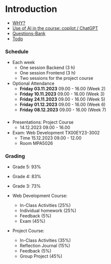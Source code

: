 # Introduction

- [WHY?]
- [Use of AI in the course: copilot / ChatGPT]
- [Questions-Bank]
- [Todo](./todo.md)

### Schedule

- Each week
  - One session Backend (3 h)
  - One session Frontend (3 h)
  - Two sessions for the project course
- Optional Attendance
  - **Friday 03.11.2023** 09.00 - 16.00 (Week 2)
  - **Friday 10.11.2023** 09.00 - 16.00 (Week 3)
  - **Friday 24.11.2023** 09.00 - 16.00 (Week 5)
  - **Friday 01.12.2023** 09.00 - 16.00 (Week 6)
  - **Friday 08.12.2023** 09.00 - 16.00 (Week 7)

### 

- Presentations: Project Course
  - 14.12.2023 09.00 - 16.00
- Exam: Web Development TX00EY23-3002 
  - Time 15.12.2023 09.00 - 12.00
  - Room MPA5026

### Grading

- Grade 5: 93%
- Grade 4: 83%
- Grade 3: 73%

- Web Development Course:
  - In-Class Activities (25%)
  - Individual homework (25%)
  - Feedback (5%)
  - Exam (45%)
- Project Course:
  - In-Class Activities (35%)
  - Reflection Journal (15%)
  - Feedback (5%)
  - Group Project (45%)












<!-- links -->
[Use of AI in the course: copilot / ChatGPT]:https://github.com/tx00-web-fi/Activities/blob/main/AI.md
[Questions-Bank]:https://github.com/tx00-web-fi/Questions-Bank
[Gatsby.JS]:https://www.gatsbyjs.com/
[Next.JS]:https://nextjs.org/
[Misc.]:https://www.johnsmilga.com/
[JavaScript Mastery]:https://www.youtube.com/@javascriptmastery/playlists
[Advanced project]:https://www.youtube.com/@javascriptmastery/playlists
[Unified Setup]:https://github.com/tx00-web/labs/tree/main/proj-unified-setup
[Full Stack open]:https://fullstackopen.com/en/
[Jobify]:https://jobify.live/login
[React Projects]:https://react-projects.netlify.app/
[Gatsby]:https://www.gatsbyjs.com/
[nextjs]:https://nextjs.org/showcase
[Bootcamp: Berkeley]:https://bootcamp.berkeley.edu/coding/
[Bootcamp: EDX]:https://www.edx.org/boot-camps/coding
[App academy]:https://www.appacademy.io/course/app-academy-open
[Ironhack]:https://www.ironhack.com/us/en
[Innovation Projects at Metropolia]:https://www.metropolia.fi/en/rdi/innovation-projects
[Coding Bootcamps with Job Guarantee]:https://careerfoundry.com/en/blog/web-development/coding-bootcamps-with-job-guarantees/
[Average Full-Stack Developer Salary?]:https://careerfoundry.com/en/blog/web-development/full-stack-developer-salary-guide/
[WHY?]:https://simonsinek.com/books/start-with-why/
[Scrimba]:https://scrimba.com/
[Freecodecamp]:https://www.freecodecamp.org/
[Traversy Media]:https://www.traversymedia.com/
[Finnish Startup Community]:https://startupyhteiso.com/
[Roadmap FS]:https://roadmap.sh/full-stack
[Roadmap BE]:https://roadmap.sh/backend
[Roadmap FE]:https://roadmap.sh/frontend
[React]:https://roadmap.sh/react
[Node.js]:https://roadmap.sh/nodejs
[now]:https://esnext.github.io/esnext/
[MLOps]:https://en.wikipedia.org/wiki/MLOps
[Scrimba: React]:https://youtu.be/bMknfKXIFA8
[Coding Addict: Node.js and Express.js]:https://youtu.be/Oe421EPjeBE
[Coding Addict: Node.js / Express Projects]:https://youtu.be/qwfE7fSVaZM
[Coding Addict: React 18]:https://youtu.be/2-crBg6wpp0
[The Net Ninja]:https://www.youtube.com/@NetNinja
[Modern JavaScript]:https://youtu.be/BI1o2H9z9fo